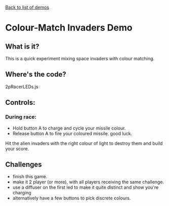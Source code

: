 [Back to list of demos](README.md)

# Colour-Match Invaders Demo

## What is it? 
This is a quick experiment mixing space invaders with colour matching.

## Where's the code?

2pRacerLEDs.js


## Controls:
### During race:
* Hold button A to charge and cycle your missile colour.
* Release button A to fire your coloured missile.  good luck.

Hit the alien invaders with the right colour of light to destroy them and build your score.

## Challenges

* finish this game.  
* make it 2 player (or more), with all players receiving the same challenge.
* use a diffuser on the first led to make it quite distinct and show you're charging
* alternatively have a few buttons to pick discrete colours.
